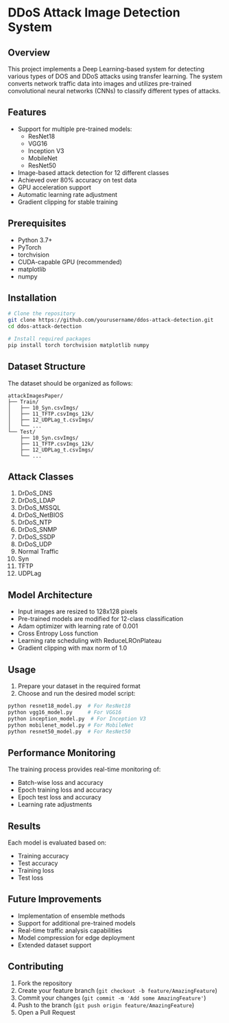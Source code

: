 # DDoS Attack Image Detection System

## Overview
This project implements a Deep Learning-based system for detecting various types of DOS and DDoS attacks using transfer learning. The system converts network traffic data into images and utilizes pre-trained convolutional neural networks (CNNs) to classify different types of attacks.

## Features
- Support for multiple pre-trained models:
  - ResNet18
  - VGG16
  - Inception V3
  - MobileNet
  - ResNet50
- Image-based attack detection for 12 different classes
- Achieved over 80% accuracy on test data
- GPU acceleration support
- Automatic learning rate adjustment
- Gradient clipping for stable training

## Prerequisites
- Python 3.7+
- PyTorch
- torchvision
- CUDA-capable GPU (recommended)
- matplotlib
- numpy

## Installation
```bash
# Clone the repository
git clone https://github.com/yourusername/ddos-attack-detection.git
cd ddos-attack-detection

# Install required packages
pip install torch torchvision matplotlib numpy
```

## Dataset Structure
The dataset should be organized as follows:
```
attackImagesPaper/
├── Train/
│   ├── 10_Syn.csvImgs/
│   ├── 11_TFTP.csvImgs_12k/
│   ├── 12_UDPLag_t.csvImgs/
│   └── ...
└── Test/
    ├── 10_Syn.csvImgs/
    ├── 11_TFTP.csvImgs_12k/
    ├── 12_UDPLag_t.csvImgs/
    └── ...
```

## Attack Classes
1. DrDoS_DNS
2. DrDoS_LDAP
3. DrDoS_MSSQL
4. DrDoS_NetBIOS
5. DrDoS_NTP
6. DrDoS_SNMP
7. DrDoS_SSDP
8. DrDoS_UDP
9. Normal Traffic
10. Syn
11. TFTP
12. UDPLag

## Model Architecture
- Input images are resized to 128x128 pixels
- Pre-trained models are modified for 12-class classification
- Adam optimizer with learning rate of 0.001
- Cross Entropy Loss function
- Learning rate scheduling with ReduceLROnPlateau
- Gradient clipping with max norm of 1.0

## Usage
1. Prepare your dataset in the required format
2. Choose and run the desired model script:
```bash
python resnet18_model.py  # For ResNet18
python vgg16_model.py     # For VGG16
python inception_model.py  # For Inception V3
python mobilenet_model.py # For MobileNet
python resnet50_model.py  # For ResNet50
```


## Performance Monitoring
The training process provides real-time monitoring of:
- Batch-wise loss and accuracy
- Epoch training loss and accuracy
- Epoch test loss and accuracy
- Learning rate adjustments

## Results
Each model is evaluated based on:
- Training accuracy
- Test accuracy
- Training loss
- Test loss

## Future Improvements
- Implementation of ensemble methods
- Support for additional pre-trained models
- Real-time traffic analysis capabilities
- Model compression for edge deployment
- Extended dataset support

## Contributing
1. Fork the repository
2. Create your feature branch (`git checkout -b feature/AmazingFeature`)
3. Commit your changes (`git commit -m 'Add some AmazingFeature'`)
4. Push to the branch (`git push origin feature/AmazingFeature`)
5. Open a Pull Request

